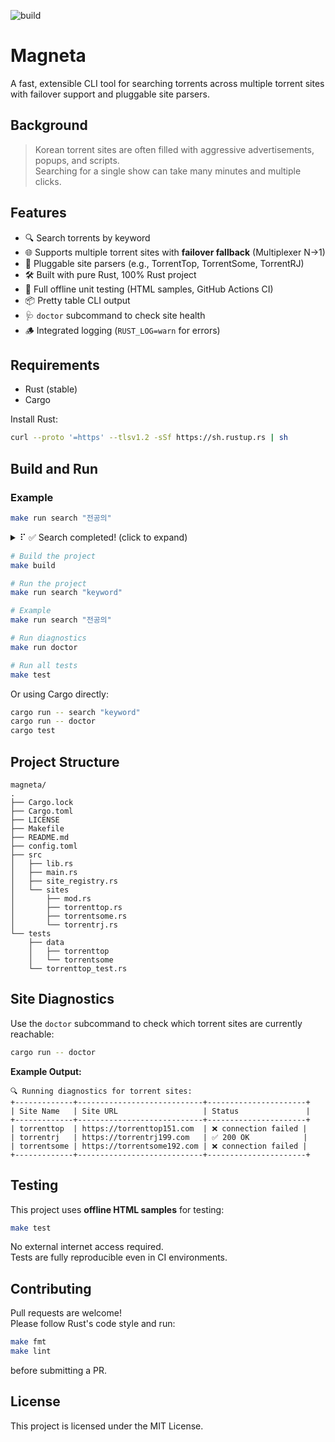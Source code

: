 ![build](https://github.com/daite/magneta/workflows/Rust/badge.svg)
# Magneta

A fast, extensible CLI tool for searching torrents across multiple torrent sites with failover support and pluggable site parsers.

## Background

> Korean torrent sites are often filled with aggressive advertisements, popups, and scripts.  
> Searching for a single show can take many minutes and multiple clicks.  

## Features

- 🔍 Search torrents by keyword
- 🌐 Supports multiple torrent sites with **failover fallback** (Multiplexer N→1)
- 🧩 Pluggable site parsers (e.g., TorrentTop, TorrentSome, TorrentRJ)
- 🛠️ Built with pure Rust, 100% Rust project
- 🧪 Full offline unit testing (HTML samples, GitHub Actions CI)
- 📦 Pretty table CLI output
- 🩺 `doctor` subcommand to check site health
- 🪵 Integrated logging (`RUST_LOG=warn` for errors)

## Requirements

- Rust (stable)
- Cargo

Install Rust:  
```bash
curl --proto '=https' --tlsv1.2 -sSf https://sh.rustup.rs | sh
```

## Build and Run

### Example

```bash
make run search "전공의"
```

<details>
<summary>⠏ ✅ Search completed! (click to expand)</summary>

<pre>
+-----------------------------------------------------+--------------------------------------------------------------+
| Title                                               | Magnet                                                       |
+-----------------------------------------------------+--------------------------------------------------------------+
| 언젠가는 슬기로울 전공의생활.E08.250504.1080p-F1RST        | magnet:?xt=urn:btih:a2ecde5ebdd06a486541559ab024c5b734af10aa |
| 언젠가는 슬기로울 전공의생활.E07.250503.1080p-F1RST        | magnet:?xt=urn:btih:3046d9446f0abf746bdb1b19ebc368873b84a8e5 |
| 언젠가는 슬기로울 전공의생활.E06.250427.1080p-F1RST        | magnet:?xt=urn:btih:cff190e74667137cd4c0aa84c4f3df70b1fd7183 |
| 언젠가는 슬기로울 전공의생활.E05.250426.1080p-F1RST        | magnet:?xt=urn:btih:03ad63f4cd3dcdb7cc62733f0ba0bdd754202ec0 |
| 언젠가는 슬기로울 전공의생활.E04.250420.1080p-F1RST        | magnet:?xt=urn:btih:76eed1fede165614410ca66483e9ba3cec1b1653 |
| 언젠가는 슬기로울 전공의생활.E03.250419.1080p-F1RST        | magnet:?xt=urn:btih:c15eccdd1feb967c11863c164ea949cb639ad560 |
| 언젠가는 슬기로울 전공의생활.E02.250413.1080p-F1RST        | magnet:?xt=urn:btih:90792e2be9aee17ca522aae8770503a7d5260415 |
| 언젠가는 슬기로울 전공의생활.E01.250412.1080p-F1RST        | magnet:?xt=urn:btih:ee8ea649250f1abdda5ba3765757ca0f544bf058 |
+-----------------------------------------------------+--------------------------------------------------------------+
</pre>

</details>

```bash
# Build the project
make build

# Run the project
make run search "keyword"

# Example
make run search "전공의"

# Run diagnostics
make run doctor

# Run all tests
make test
```

Or using Cargo directly:

```bash
cargo run -- search "keyword"
cargo run -- doctor
cargo test
```

## Project Structure

```text
magneta/
.
├── Cargo.lock
├── Cargo.toml
├── LICENSE
├── Makefile
├── README.md
├── config.toml
├── src
│   ├── lib.rs
│   ├── main.rs
│   ├── site_registry.rs
│   └── sites
│       ├── mod.rs
│       ├── torrenttop.rs
│       ├── torrentsome.rs
│       └── torrentrj.rs
└── tests
    ├── data
    │   ├── torrenttop
    │   └── torrentsome
    └── torrenttop_test.rs
```

## Site Diagnostics

Use the `doctor` subcommand to check which torrent sites are currently reachable:

```bash
cargo run -- doctor
```

**Example Output:**

```
🔍 Running diagnostics for torrent sites:
+-------------+----------------------------+----------------------+
| Site Name   | Site URL                   | Status               |
+-------------+----------------------------+----------------------+
| torrenttop  | https://torrenttop151.com  | ❌ connection failed |
| torrentrj   | https://torrentrj199.com   | ✅ 200 OK            |
| torrentsome | https://torrentsome192.com | ❌ connection failed |
+-------------+----------------------------+----------------------+
```

## Testing

This project uses **offline HTML samples** for testing:

```bash
make test
```

No external internet access required.  
Tests are fully reproducible even in CI environments.

## Contributing

Pull requests are welcome!  
Please follow Rust's code style and run:

```bash
make fmt
make lint
```
before submitting a PR.

## License

This project is licensed under the MIT License.
